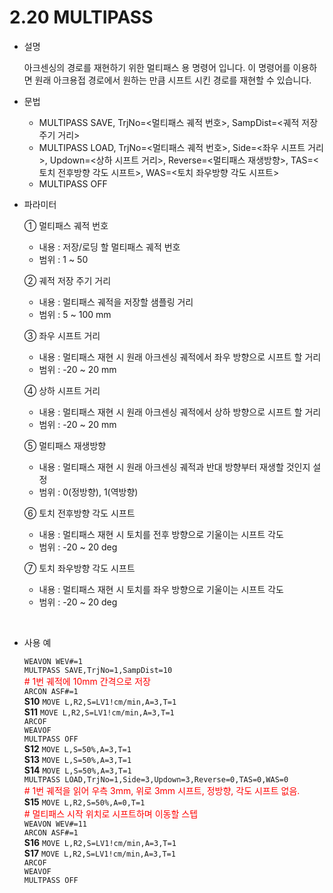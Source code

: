 ﻿# 2.20 MULTIPASS

- 설명
    
    아크센싱의 경로를 재현하기 위한 멀티패스 용 명령어 입니다. 이 명령어를 이용하면 원래 아크용접 경로에서 원하는 만큼 시프트 시킨 경로를 재현할 수 있습니다. 


- 문법
  
    - MULTIPASS SAVE, TrjNo=<멀티패스 궤적 번호>, SampDist=<궤적 저장 주기 거리>
    - MULTIPASS LOAD, TrjNo=<멀티패스 궤적 번호>, Side=<좌우 시프트 거리>, Updown=<상하 시프트 거리>, Reverse=<멀티패스 재생방향>, TAS=<토치 전후방향 각도 시프트>, WAS=<토치 좌우방향 각도 시프트>
    - MULTIPASS OFF


- 파라미터
  
   ① 멀티패스 궤적 번호
     - 내용 : 저장/로딩 할 멀티패스 궤적 번호
     - 범위 : 1 ~ 50
   
   ② 궤적 저장 주기 거리
     - 내용 : 멀티패스 궤적을 저장할 샘플링 거리
     - 범위 : 5 ~ 100 mm

   ③ 좌우 시프트 거리
     - 내용 : 멀티패스 재현 시 원래 아크센싱 궤적에서 좌우 방향으로 시프트 할 거리
     - 범위 : -20 ~ 20 mm

   ④ 상하 시프트 거리
     - 내용 : 멀티패스 재현 시 원래 아크센싱 궤적에서 상하 방향으로 시프트 할 거리
     - 범위 : -20 ~ 20 mm
     
   ⑤ 멀티패스 재생방향
     - 내용 : 멀티패스 재현 시 원래 아크센싱 궤적과 반대 방향부터 재생할 것인지 설정
     - 범위 : 0(정방향), 1(역방향)

   
   ⑥ 토치 전후방향 각도 시프트
     - 내용 : 멀티패스 재현 시 토치를 전후 방향으로 기울이는 시프트 각도
     - 범위 : -20 ~ 20 deg

   ⑦ 토치 좌우방향 각도 시프트
     - 내용 : 멀티패스 재현 시 토치를 좌우 방향으로 기울이는 시프트 각도
     - 범위 : -20 ~ 20 deg
  
</br>  

- 사용 예
  
     ```WEAVON WEV#=1```  
     ```MULTPASS SAVE,TrjNo=1,SampDist=10```  
     <span style="color: red"># 1번 궤적에 10mm 간격으로 저장  </span>  
     ```ARCON ASF#=1```   
**S10**  ```MOVE L,R2,S=LV1!cm/min,A=3,T=1```  
**S11**  ```MOVE L,R2,S=LV1!cm/min,A=3,T=1```  
     ```ARCOF```  
     ```WEAVOF```  
     ```MULTPASS OFF```  
**S12**  ```MOVE L,S=50%,A=3,T=1```  
**S13**  ```MOVE L,S=50%,A=3,T=1```  
**S14**  ```MOVE L,S=50%,A=3,T=1```  
     ```MULTPASS LOAD,TrjNo=1,Side=3,Updown=3,Reverse=0,TAS=0,WAS=0```  
     <span style="color: red">#  1번 궤적을 읽어 우측 3mm, 위로 3mm 시프트, 정방향, 각도 시프트 없음.  </span>  
**S15**  ```MOVE L,R2,S=50%,A=0,T=1```  
     <span style="color: red">#  멀티패스 시작 위치로 시프트하며 이동할 스텝  </span>  
     ```WEAVON WEV#=11```  
     ```ARCON ASF#=1 ```  
**S16**  ```MOVE L,R2,S=LV1!cm/min,A=3,T=1```  
**S17**  ```MOVE L,R2,S=LV1!cm/min,A=3,T=1```  
     ```ARCOF```  
     ```WEAVOF```  
     ```MULTPASS OFF```
